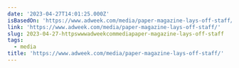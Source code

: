 ```yaml
---
date: '2023-04-27T14:01:25.000Z'
isBasedOn: 'https://www.adweek.com/media/paper-magazine-lays-off-staff/'
link: 'https://www.adweek.com/media/paper-magazine-lays-off-staff/'
slug: 2023-04-27-httpswwwadweekcommediapaper-magazine-lays-off-staff
tags:
  - media
title: 'https://www.adweek.com/media/paper-magazine-lays-off-staff/'
---
```


